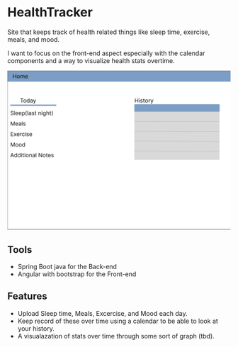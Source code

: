 # HealthTracker

Site that keeps track of health related things like sleep time, exercise, meals, and mood.

I want to focus on the front-end aspect especially with the calendar components and a way to visualize health stats overtime. 


![alt text](https://github.com/Geronimo321/HealthTracker/blob/main/healthTracker.png?raw=true)


## Tools
+ Spring Boot java for the Back-end
+ Angular with bootstrap for the Front-end



## Features

+ Upload Sleep time, Meals, Excercise, and Mood each day.
+ Keep record of these over time using a calendar to be able to look at your history.
+ A visualazation of stats over time through some sort of graph (tbd). 
